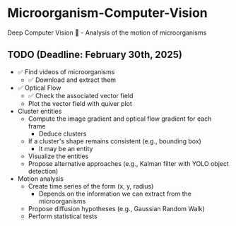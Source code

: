 # Microorganism-Computer-Vision

Deep Computer Vision 🦠 - Analysis of the motion of microorganisms

## TODO (Deadline: February 30th, 2025)

- ✅ Find videos of microorganisms
    - ✅ Download and extract them
- ✅ Optical Flow
    - ✅ Check the associated vector field
    - Plot the vector field with quiver plot
- Cluster entities
    - Compute the image gradient and optical flow gradient for each frame
        - Deduce clusters
    - If a cluster's shape remains consistent (e.g., bounding box)
        - It may be an entity 
    - Visualize the entities
    - Propose alternative approaches (e.g., Kalman filter with YOLO object detection)
- Motion analysis
    - Create time series of the form (x, y, radius)
        - Depends on the information we can extract from the microorganisms
    - Propose diffusion hypotheses (e.g., Gaussian Random Walk)
    - Perform statistical tests